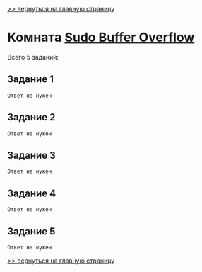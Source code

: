
[>> вернуться на главную страницу](https://github.com/BEPb/tryhackme/blob/master/README.md)

# Комната [Sudo Buffer Overflow](https://tryhackme.com/r/room/sudovulnsbof) 

Всего 5 заданий:
## Задание 1

```commandline
Ответ не нужен
```

## Задание 2

```commandline
Ответ не нужен
```

## Задание 3

```commandline
Ответ не нужен
```

## Задание 4

```commandline
Ответ не нужен
```

## Задание 5

```commandline
Ответ не нужен
```

[>> вернуться на главную страницу](https://github.com/BEPb/tryhackme/blob/master/README.md)